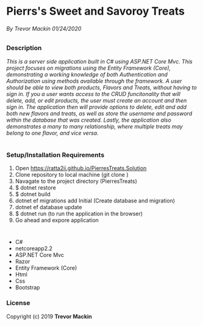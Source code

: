 # **Pierrs's Sweet and Savoroy Treats**

###### By Trevor Mackin 01/24/2020  

### **Description**

_This is a server side application built in C# using ASP.NET Core Mvc. This project focuses on migrations using the Entity Framework (Core), demonstrating a working knowledge of both Authentication and Authorization using methods available through the framework. A user should be able to view both products, Flavors and Treats, without having to sign in. If you a user wants access to the CRUD funcitonality that will delete, add, or edit products, the user must create an account and then sign in. The application then will provide options to delete, edit and add both new flavors and treats, as well as store the username and password within the database that was created. Lastly, the application also demonstrates a many to many relationship, where multiple treats may belong to one flavor, and vice versa._

#
###  **Setup/Installation Requirements**

1. Open https://ratta2ii.github.io/PierresTreats.Solution
2. Clone repository to local machine (git clone <repoName>)
3. Navagate to the project directory (PierresTreats)
4. $ dotnet restore
5. $ dotnet build 
6. dotnet ef migrations add Initial (Create database and migration)
7. dotnet ef database update
8. $ dotnet run (to run the application in the browser)
9. Go ahead and expore application

#
* C#
* netcoreapp2.2
* ASP.NET Core Mvc
* Razor
* Entity Framework (Core)
* Html
* Css
* Bootstrap

### **License**

Copyright (c) 2019 **Trevor Mackin**

